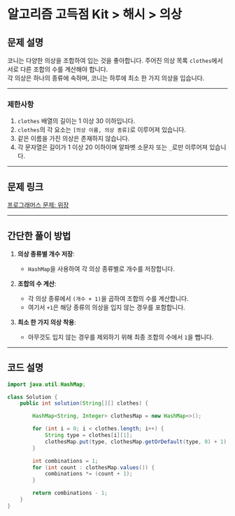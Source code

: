 # 알고리즘 고득점 Kit > 해시 > 의상 

## 문제 설명
코니는 다양한 의상을 조합하여 입는 것을 좋아합니다. 주어진 의상 목록 `clothes`에서 서로 다른 조합의 수를 계산해야 합니다.  
각 의상은 하나의 종류에 속하며, 코니는 하루에 최소 한 가지 의상을 입습니다.

---

### 제한사항
1. `clothes` 배열의 길이는 1 이상 30 이하입니다.
2. `clothes`의 각 요소는 `[의상 이름, 의상 종류]`로 이루어져 있습니다.
3. 같은 이름을 가진 의상은 존재하지 않습니다.
4. 각 문자열은 길이가 1 이상 20 이하이며 알파벳 소문자 또는 `_`로만 이루어져 있습니다.

---

## 문제 링크
[프로그래머스 문제: 위장](https://school.programmers.co.kr/learn/courses/30/lessons/42578)

---

## 간단한 풀이 방법
1. **의상 종류별 개수 저장**:  
   - `HashMap`을 사용하여 각 의상 종류별로 개수를 저장합니다.

2. **조합의 수 계산**:  
   - 각 의상 종류에서 `(개수 + 1)`을 곱하여 조합의 수를 계산합니다.  
   - 여기서 `+1`은 해당 종류의 의상을 입지 않는 경우를 포함합니다.

3. **최소 한 가지 의상 착용**:  
   - 아무것도 입지 않는 경우를 제외하기 위해 최종 조합의 수에서 `1`을 뺍니다.

---

## 코드 설명
```java
import java.util.HashMap;

class Solution {
    public int solution(String[][] clothes) {

        HashMap<String, Integer> clothesMap = new HashMap<>();

        for (int i = 0; i < clothes.length; i++) {
            String type = clothes[i][1];
            clothesMap.put(type, clothesMap.getOrDefault(type, 0) + 1);
        }

        int combinations = 1; 
        for (int count : clothesMap.values()) {
            combinations *= (count + 1); 
        }

        return combinations - 1;
    }
}
